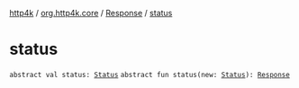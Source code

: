[http4k](../../index.md) / [org.http4k.core](../index.md) / [Response](index.md) / [status](./status.md)

# status

`abstract val status: `[`Status`](../-status/index.md)
`abstract fun status(new: `[`Status`](../-status/index.md)`): `[`Response`](index.md)
